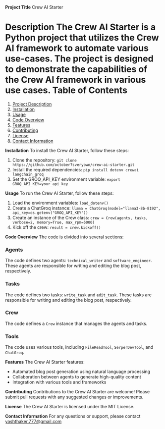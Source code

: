 **Project Title**
 Crew AI Starter

**Description**
The Crew AI Starter is a Python project that utilizes the Crew AI framework to automate various use-cases. The project is designed to demonstrate the capabilities of the Crew AI framework in various use cases.
**Table of Contents**
================================================================================================

1. [Project Description](#project-description)
2. [Installation](#installation)
3. [Usage](#usage)
4. [Code Overview](#code-overview)
5. [Features](#features)
6. [Contributing](#contributing)
7. [License](#license)
8. [Contact Information](#contact-information)

**Installation**
To install the Crew AI Starter, follow these steps:

1. Clone the repository: `git clone https://github.com/october7sveryown/crew-ai-starter.git`
2. Install the required dependencies: `pip install dotenv crewai langchain_groq`
3. Set the GROQ_API_KEY environment variable: `export GROQ_API_KEY=your_api_key`

**Usage**
To run the Crew AI Starter, follow these steps:

1. Load the environment variables: `load_dotenv()`
2. Create a ChatGroq instance: `llama = ChatGroq(model="llama3-8b-8192", api_key=os.getenv("GROQ_API_KEY"))`
3. Create an instance of the Crew class: `crew = Crew(agents, tasks, verbose=2, memory=True, max_rpm=5000)`
4. Kick off the crew: `result = crew.kickoff()`

**Code Overview**
The code is divided into several sections:

### Agents
The code defines two agents: `technical_writer` and `software_engineer`. These agents are responsible for writing and editing the blog post, respectively.

### Tasks
The code defines two tasks: `write_task` and `edit_task`. These tasks are responsible for writing and editing the blog post, respectively.

### Crew
The code defines a `Crew` instance that manages the agents and tasks.

### Tools
The code uses various tools, including `FileReadTool`, `SerperDevTool`, and `ChatGroq`.

**Features**
The Crew AI Starter features:

* Automated blog post generation using natural language processing
* Collaboration between agents to generate high-quality content
* Integration with various tools and frameworks

**Contributing**
Contributions to the Crew AI Starter are welcome! Please submit pull requests with any suggested changes or improvements.

**License**
The Crew AI Starter is licensed under the MIT License.

**Contact Information**
For any questions or support, please contact [yashthaker.777@gmail.com](mailto:yashthaker.777@gmail.com)
